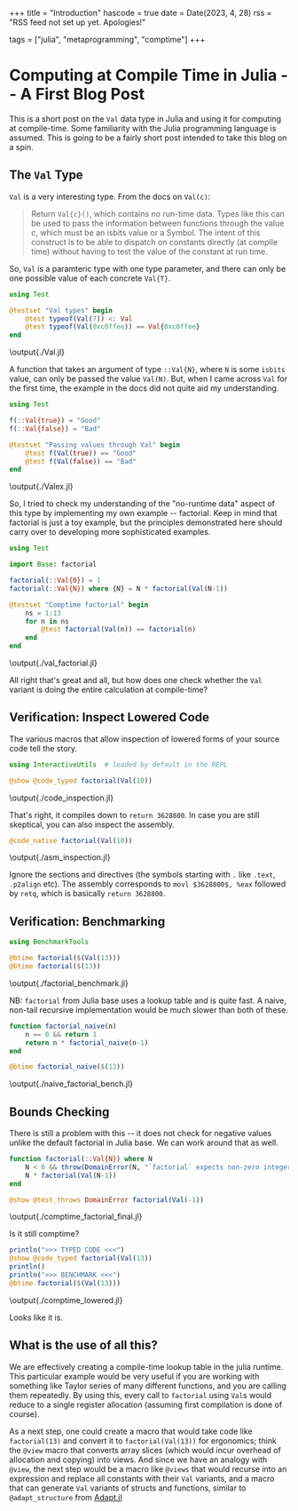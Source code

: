 +++
title = "Introduction"
hascode = true
date = Date(2023, 4, 28)
rss = "RSS feed not set up yet. Apologies!"

tags = ["julia", "metaprogramming", "comptime"]
+++

# Computing at Compile Time in Julia -- A First Blog Post
This is a short post on the `Val` data type in Julia and using it for
computing at compile-time. Some familiarity with the Julia programming
language is assumed. This is going to be a fairly short post intended
to take this blog on a spin.

## The `Val` Type

`Val` is a very interesting type. From the docs on `Val(c)`:

> Return `Val{c}()`, which contains no run-time data. Types like this can be used to pass the information between functions through the value c, which must be an isbits value or a Symbol. The intent of this construct is to be able to dispatch on constants directly (at compile time) without having to test the value of the constant at run time.

So, `Val` is a paramteric type with one type parameter, and there can only be one possible value of each concrete `Val{T}`. 

```julia:./Val.jl
using Test

@testset "Val types" begin
	@test typeof(Val(7)) <: Val
	@test typeof(Val(0xc0ffee)) == Val{0xc0ffee}
end
```

\output{./Val.jl}

A function that takes an argument of type `::Val{N}`, where `N` is
some `isbits` value, can only be passed the value `Val(N)`.  But, when
I came across `Val` for the first time, the example in the docs did
not quite aid my understanding.

```julia:./Valex.jl
using Test

f(::Val{true}) = "Good"
f(::Val{false}) = "Bad"

@testset "Passing values through Val" begin
	@test f(Val(true)) == "Good"
	@test f(Val(false)) == "Bad"
end
```

\output{./Valex.jl}

So, I tried to check my understanding of the "no-runtime data" aspect
of this type by implementing my own example -- factorial.  Keep in
mind that factorial is just a toy example, but the principles
demonstrated here should carry over to developing more sophisticated
examples.

```julia:./val_factorial.jl
using Test

import Base: factorial

factorial(::Val{0}) = 1
factorial(::Val{N}) where {N} = N * factorial(Val(N-1))

@testset "Comptime factorial" begin
    ns = 1:13
    for n in ns
        @test factorial(Val(n)) == factorial(n)
    end
end
```

\output{./val_factorial.jl}

All right that's great and all, but how does one check whether the
`Val` variant is doing the entire calculation at compile-time?

## Verification: Inspect Lowered Code
The various macros that allow inspection of lowered forms of your
source code tell the story.

```julia:./code_inspection.jl
using InteractiveUtils  # loaded by default in the REPL

@show @code_typed factorial(Val(10))
```

\output{./code_inspection.jl}

That's right, it compiles down to `return 3628800`. In case you are
still skeptical, you can also inspect the assembly.

```julia:./asm_inspection.jl
@code_native factorial(Val(10))
```

\output{./asm_inspection.jl}

Ignore the sections and directives (the symbols starting with `.` like
`.text`, `.p2align` etc). The assembly corresponds to `movl $3628800$,
%eax` followed by `retq`, which is basically `return 3628800`.

## Verification: Benchmarking
```julia:./factorial_benchmark.jl
using BenchmarkTools

@btime factorial($(Val(13)))
@btime factorial($(13))
```
\output{./factorial_benchmark.jl}

NB: `factorial` from Julia base uses a lookup table and is quite
fast. A naive, non-tail recursive implementation would be much slower
than both of these.

```julia:./naive_factorial_bench.jl
function factorial_naive(n)
	n == 0 && return 1
	return n * factorial_naive(n-1)
end

@btime factorial_naive($(13))
```
\output{./naive_factorial_bench.jl}

## Bounds Checking

There is still a problem with this -- it does not check for negative values unlike the default factorial in Julia base. We can work around that 
as well.

```julia:./comptime_factorial_final.jl
function factorial(::Val{N}) where N
	N < 0 && throw(DomainError(N, "`factorial` expects non-zero integers."))
	N * factorial(Val(N-1))
end

@show @test_throws DomainError factorial(Val(-1))
```
\output{./comptime_factorial_final.jl}

Is it still comptime?

```julia:./comptime_lowered.jl
println(">>> TYPED CODE <<<")
@show @code_typed factorial(Val(13))
println()
println(">>> BENCHMARK <<<")
@btime factorial($(Val(13)))
```
\output{./comptime_lowered.jl}

Looks like it is.

## What is the use of all this?
We are effectively creating a compile-time lookup table in the julia
runtime. This particular example would be very useful if you are
working with something like Taylor series of many different functions,
and you are calling them repeatedly. By using this, every call to
`factorial` using `Val`s would reduce to a single register allocation
(assuming first compilation is done of course).

As a next step, one could create a macro that would take code like
`factorial(13)` and convert it to `factorial(Val(13))` for ergonomics;
think the `@view` macro that converts array slices (which would incur
overhead of allocation and copying) into views. And since we have an
analogy with `@view`, the next step would be a macro like `@views`
that would recurse into an expression and replace all constants with
their `Val` variants, and a macro that can generate `Val` variants of
structs and functions, similar to `@adapt_structure` from
[Adapt.jl](https://github.com/JuliaGPU/Adapt.jl)
